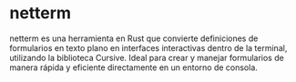 # netterm
netterm es una herramienta en Rust que convierte definiciones de formularios en texto plano en interfaces interactivas dentro de la terminal, utilizando la biblioteca Cursive. Ideal para crear y manejar formularios de manera rápida y eficiente directamente en un entorno de consola.
